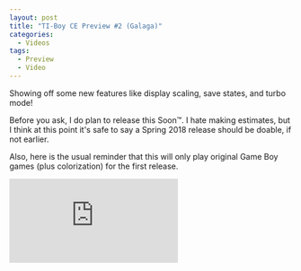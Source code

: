 ```yaml
---
layout: post
title: "TI-Boy CE Preview #2 (Galaga)"
categories:
  - Videos
tags:
  - Preview
  - Video
---
```


Showing off some new features like display scaling, save states, and turbo mode!

Before you ask, I do plan to release this Soon™. I hate making estimates, but I think at this point it's safe to say a Spring 2018 release should be doable, if not earlier.

Also, here is the usual reminder that this will only play original Game Boy games (plus colorization) for the first release.

<div class="video-container">
  <iframe class="video" src="https://www.youtube-nocookie.com/embed/4C7XP6w4bQQ" frameborder="0" allowfullscreen></iframe>
</div>
